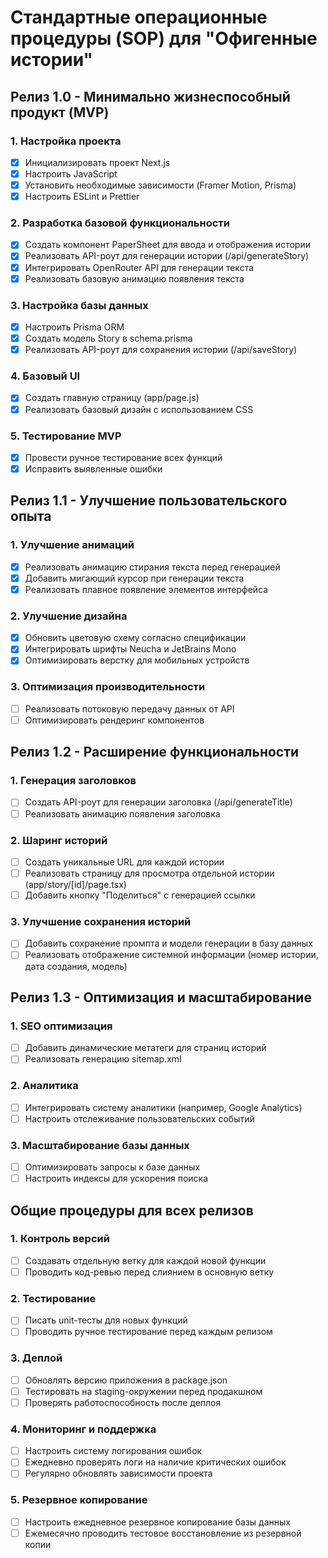 # Стандартные операционные процедуры (SOP) для "Офигенные истории"

## Релиз 1.0 - Минимально жизнеспособный продукт (MVP)

### 1. Настройка проекта
- [x] Инициализировать проект Next.js
- [x] Настроить JavaScript
- [x] Установить необходимые зависимости (Framer Motion, Prisma)
- [x] Настроить ESLint и Prettier

### 2. Разработка базовой функциональности
- [x] Создать компонент PaperSheet для ввода и отображения истории
- [x] Реализовать API-роут для генерации истории (/api/generateStory)
- [x] Интегрировать OpenRouter API для генерации текста
- [x] Реализовать базовую анимацию появления текста

### 3. Настройка базы данных
- [x] Настроить Prisma ORM
- [x] Создать модель Story в schema.prisma
- [x] Реализовать API-роут для сохранения истории (/api/saveStory)

### 4. Базовый UI
- [x] Создать главную страницу (app/page.js)
- [x] Реализовать базовый дизайн с использованием CSS

### 5. Тестирование MVP
- [x] Провести ручное тестирование всех функций
- [x] Исправить выявленные ошибки

## Релиз 1.1 - Улучшение пользовательского опыта

### 1. Улучшение анимаций
- [x] Реализовать анимацию стирания текста перед генерацией
- [x] Добавить мигающий курсор при генерации текста
- [x] Реализовать плавное появление элементов интерфейса

### 2. Улучшение дизайна
- [x] Обновить цветовую схему согласно спецификации
- [x] Интегрировать шрифты Neucha и JetBrains Mono
- [x] Оптимизировать верстку для мобильных устройств

### 3. Оптимизация производительности
- [ ] Реализовать потоковую передачу данных от API
- [ ] Оптимизировать рендеринг компонентов

## Релиз 1.2 - Расширение функциональности

### 1. Генерация заголовков
- [ ] Создать API-роут для генерации заголовка (/api/generateTitle)
- [ ] Реализовать анимацию появления заголовка

### 2. Шаринг историй
- [ ] Создать уникальные URL для каждой истории
- [ ] Реализовать страницу для просмотра отдельной истории (app/story/[id]/page.tsx)
- [ ] Добавить кнопку "Поделиться" с генерацией ссылки

### 3. Улучшение сохранения историй
- [ ] Добавить сохранение промпта и модели генерации в базу данных
- [ ] Реализовать отображение системной информации (номер истории, дата создания, модель)

## Релиз 1.3 - Оптимизация и масштабирование

### 1. SEO оптимизация
- [ ] Добавить динамические метатеги для страниц историй
- [ ] Реализовать генерацию sitemap.xml

### 2. Аналитика
- [ ] Интегрировать систему аналитики (например, Google Analytics)
- [ ] Настроить отслеживание пользовательских событий

### 3. Масштабирование базы данных
- [ ] Оптимизировать запросы к базе данных
- [ ] Настроить индексы для ускорения поиска

## Общие процедуры для всех релизов

### 1. Контроль версий
- [ ] Создавать отдельную ветку для каждой новой функции
- [ ] Проводить код-ревью перед слиянием в основную ветку

### 2. Тестирование
- [ ] Писать unit-тесты для новых функций
- [ ] Проводить ручное тестирование перед каждым релизом

### 3. Деплой
- [ ] Обновлять версию приложения в package.json
- [ ] Тестировать на staging-окружении перед продакшном
- [ ] Проверять работоспособность после деплоя

### 4. Мониторинг и поддержка
- [ ] Настроить систему логирования ошибок
- [ ] Ежедневно проверять логи на наличие критических ошибок
- [ ] Регулярно обновлять зависимости проекта

### 5. Резервное копирование
- [ ] Настроить ежедневное резервное копирование базы данных
- [ ] Ежемесячно проводить тестовое восстановление из резервной копии